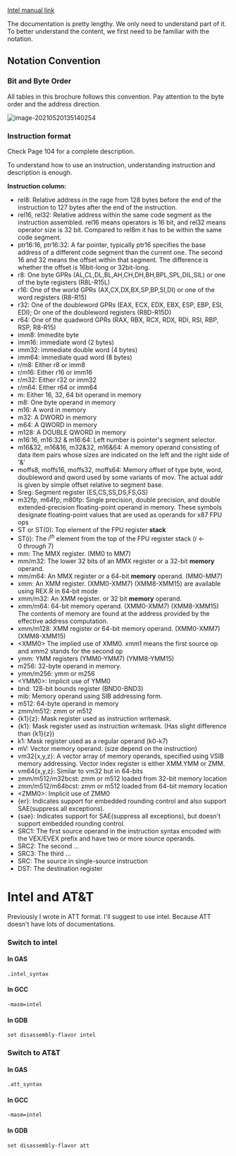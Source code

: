 [Intel manual link](https://www.intel.com/content/dam/www/public/us/en/documents/manuals/64-ia-32-architectures-software-developer-instruction-set-reference-manual-325383.pdf)

The documentation is pretty lengthy. We only need to understand part of it. To better understand the content, we first need to be familiar with the notation.

## Notation Convention

### Bit and Byte Order

All tables in this brochure follows this convention. Pay attention to the byte order and the address direction.

![image-20210520135140254](https://user-images.githubusercontent.com/19838874/148663883-d44d3a91-f259-485e-aa71-b75ebfe64c0d.png)


### Instruction format

Check Page 104 for a complete description.

To understand how to use an instruction, understanding instruction and description is enough.

**Instruction column:**

- rel8: Relative address in the rage from 128 bytes before the end of the instruction to 127 bytes after the end of the instruction.
- rel16, rel32: Relative address within the same code segment as the instruction assembled. rel16 means operators is 16 bit, and rel32 means operator size is 32 bit. Compared to rel8m it has to be within the same code segment.
- ptr16:16, ptr16:32: A far pointer, typically ptr16 specifies the base address of a different code segment than the current one. The second 16 and 32 means the offset within that segment. The difference is whether the offset is 16bit-long or 32bit-long.
- r8: One byte GPRs (AL,CL,DL,BL,AH,CH,DH,BH,BPL,SPL,DIL,SIL) or one of the byte registers (R8L-R15L)
- r16: One of the world GPRs (AX,CX,DX,BX,SP,BP,SI,DI) or one of the word registers (R8-R15)
- r32: One of the doubleword GPRs (EAX, ECX, EDX, EBX, ESP, EBP, ESI, EDI); Or one of the doubleword registers (R8D-R15D)
- r64: One of the quadword GPRs (RAX, RBX, RCX, RDX, RDI, RSI, RBP, RSP, R8-R15)
- imm8: Immedite byte
- imm16: immediate word (2 bytes)
- imm32: immediate double word (4 bytes)
- imm64: immediate quad word (8 bytes)
- r/m8: Either r8 or imm8
- r/m16: Either r16 or imm16
- r/m32: Either r32 or imm32
- r/m64: Either r64 or imm64
- m: Either 16, 32, 64 bit operand in memory
- m8: One byte operand in memory
- m16: A word in memory
- m32: A DWORD in memory
- m64: A QWORD in memory
- m128: A DOUBLE QWORD in memory
- m16:16, m16:32 & m16:64: Left number is pointer's segment selector.
- m16&32, m16&16, m32&32, m16&64: A memory operand consisting of data item pairs whose sizes are indicated on the left and the right side of '&'
- moffs8, moffs16, moffs32, moffs64: Memory offset of type byte, word, doubleword and qword used by some variants of mov. The actual addr is given by simple offset relative to segment base.
- Sreg: Segment register (ES,CS,SS,DS,FS,GS)
- m32fp, m64fp, m80fp: Single precision, double precision, and double extended-precision floating-point operand in memory. These symbols  designate floating-point values that are used as operands for x87 FPU ops
- ST or ST(0): Top element of the FPU register **stack**
- ST(i): The $i^{th}$ element from the top of the FPU register stack ($i\leftarrow 0\ through\ 7$)
- mm: The MMX register. (MM0 to MM7)
- mm/m32: The lower 32 bits of an MMX register or a 32-bit **memory** operand. 
- mm/m64: An MMX register or a 64-bit **memory** operand. (MM0-MM7)
- xmm: An XMM register. (XMM0-XMM7) (XMM8-XMM15) are available using REX.R in 64-bit mode
- xmm/m32: An XMM register. or 32 bit **memory** operand.
- xmm/m64: 64-bit memory operand. (XMM0-XMM7) (XMM8-XMM15) The contents of memory are found at the address provided by the effective address computation.
- xmm/m128: XMM register or 64-bit memory operand. (XMM0-XMM7) (XMM8-XMM15)
- \<XMM0\> The implied use of XMM0. xmm1 means the first source op and xmm2 stands for the second op
- ymm: YMM registers (YMM0-YMM7) (YMM8-YMM15)
- m256: 32-byte operand in memory.
- ymm/m256: ymm or m256
- \<YMM0\>: Implicit use of YMM0 
- bnd: 128-bit bounds register (BND0-BND3)
- mib: Memory operand using SIB addressing form.
- m512: 64-byte operand in memory
- zmm/m512: zmm or m512
- {k1}{z}: Mask register used as instruction writemask.
- {k1}: Mask register used as instruction writemask. (Has slight difference than {k1}{z})
- k1: Mask register used as a regular operand (k0-k7)
- mV: Vector memory operand. (size depend on the instruction)
- vm32{x,y,z}: A vector array of memory operands, specified using VSIB memory addressing. Vector index register is either XMM.YMM or ZMM.
- vm64{x,y,z}: Similar to vm32 but in 64-bits
- zmm/m512/m32bcst: zmm or m512 loaded from 32-bit memory location
- zmm/m512/m64bcst: zmm or m512 loaded from 64-bit memory location
- \<ZMM0\>: Implicit use of ZMM0
- {er}: Indicates support for embedded rounding control and also support SAE(suppress all exceptions).
- {sae}: Indicates support for SAE(suppress all exceptions), but doesn't support embedded rounding control.
- SRC1: The first source operand in the instruction syntax encoded with the VEX/EVEX prefix and have two or more source operands.
- SRC2: The second ...
- SRC3: The third ...
- SRC: The source in single-source instruction
- DST: The destination register

# Intel and AT&T

Previously I wrote in ATT format. I'll suggest to use intel. Because ATT doesn't have lots of documentations.

### Switch to intel

#### In GAS

```
.intel_syntax 
```
#### In GCC

```
-masm=intel
```

#### In GDB

```
set disassembly-flavor intel
```

### Switch to AT&T

#### In GAS

```
.att_syntax
```

#### In GCC

```
-masm=intel
```

#### In GDB

```
set disassembly-flavor att
```
